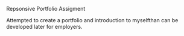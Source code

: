 Repsonsive Portfolio Assigment

Attempted to create a portfolio and introduction to myselfthan can be developed later for employers.

